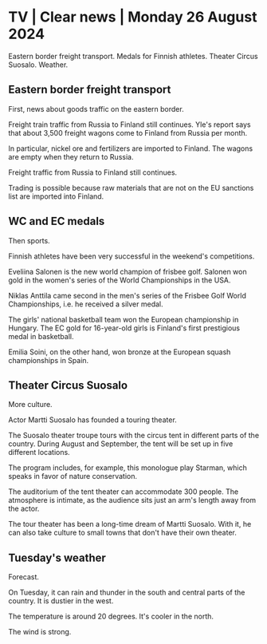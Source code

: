 # TV \| Clear news \| Monday 26 August 2024

Eastern border freight transport. Medals for Finnish athletes. Theater Circus Suosalo. Weather.

## Eastern border freight transport

First, news about goods traffic on the eastern border.

Freight train traffic from Russia to Finland still continues. Yle's report says that about 3,500 freight wagons come to Finland from Russia per month.

In particular, nickel ore and fertilizers are imported to Finland. The wagons are empty when they return to Russia.

Freight traffic from Russia to Finland still continues.

Trading is possible because raw materials that are not on the EU sanctions list are imported into Finland.

## WC and EC medals

Then sports.

Finnish athletes have been very successful in the weekend's competitions.

Eveliina Salonen is the new world champion of frisbee golf. Salonen won gold in the women's series of the World Championships in the USA.

Niklas Anttila came second in the men's series of the Frisbee Golf World Championships, i.e. he received a silver medal.

The girls' national basketball team won the European championship in Hungary. The EC gold for 16-year-old girls is Finland's first prestigious medal in basketball.

Emilia Soini, on the other hand, won bronze at the European squash championships in Spain.

## Theater Circus Suosalo

More culture.

Actor Martti Suosalo has founded a touring theater.

The Suosalo theater troupe tours with the circus tent in different parts of the country. During August and September, the tent will be set up in five different locations.

The program includes, for example, this monologue play Starman, which speaks in favor of nature conservation.

The auditorium of the tent theater can accommodate 300 people. The atmosphere is intimate, as the audience sits just an arm's length away from the actor.

The tour theater has been a long-time dream of Martti Suosalo. With it, he can also take culture to small towns that don't have their own theater.

## Tuesday's weather

Forecast.

On Tuesday, it can rain and thunder in the south and central parts of the country. It is dustier in the west.

The temperature is around 20 degrees. It's cooler in the north.

The wind is strong.


